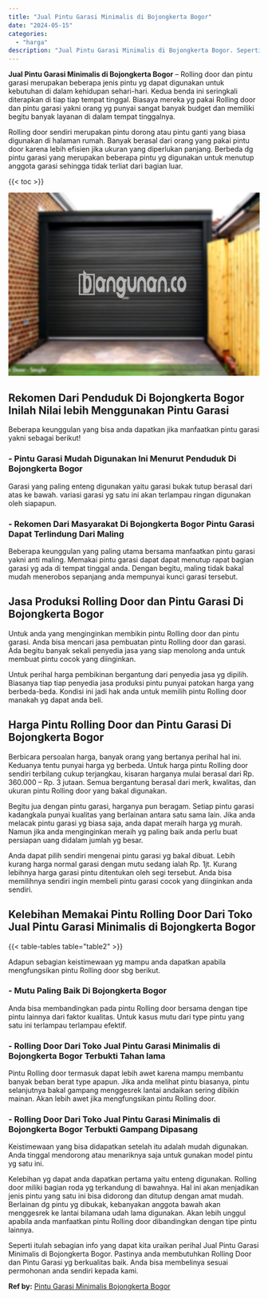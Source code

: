 ```yaml
---
title: "Jual Pintu Garasi Minimalis di Bojongkerta Bogor"
date: "2024-05-15"
categories: 
  - "harga"
description: "Jual Pintu Garasi Minimalis di Bojongkerta Bogor. Seperti itulah sebagian info yang dapat kita uraikan perihal Jual Pintu Garasi Minimalis di Bojongkerta Bog..."
---
```


**Jual Pintu Garasi Minimalis di Bojongkerta Bogor** – Rolling door dan pintu garasi merupakan beberapa jenis pintu yg dapat digunakan untuk kebutuhan di dalam kehidupan sehari-hari. Kedua benda ini seringkali diterapkan di tiap tiap tempat tinggal. Biasaya mereka yg pakai Rolling door dan pintu garasi yakni orang yg punyai sangat banyak budget dan memiliki begitu banyak layanan di dalam tempat tinggalnya.

Rolling door sendiri merupakan pintu dorong atau pintu ganti yang biasa digunakan di halaman rumah. Banyak berasal dari orang yang pakai pintu door karena lebih efisien jika ukuran yang diperlukan panjang. Berbeda dg pintu garasi yang merupakan beberapa pintu yg digunakan untuk menutup anggota garasi sehingga tidak terliat dari bagian luar.

{{< toc >}}

![Jual Pintu Garasi Minimalis di Bojongkerta Bogor](/images/pintu-garasi-05.png)

## Rekomen Dari Penduduk Di Bojongkerta Bogor Inilah Nilai lebih Menggunakan Pintu Garasi

Beberapa keunggulan yang bisa anda dapatkan jika manfaatkan pintu garasi yakni sebagai berikut!

### \- Pintu Garasi Mudah Digunakan Ini Menurut Penduduk Di Bojongkerta Bogor

Garasi yang paling enteng digunakan yaitu garasi bukak tutup berasal dari atas ke bawah. variasi garasi yg satu ini akan terlampau ringan digunakan oleh siapapun.

### \- Rekomen Dari Masyarakat Di Bojongkerta Bogor Pintu Garasi Dapat Terlindung Dari Maling

Beberapa keunggulan yang paling utama bersama manfaatkan pintu garasi yakni anti maling. Memakai pintu garasi dapat dapat menutup rapat bagian garasi yg ada di tempat tinggal anda. Dengan begitu, maling tidak bakal mudah menerobos sepanjang anda mempunyai kunci garasi tersebut.

## Jasa Produksi Rolling Door dan Pintu Garasi Di Bojongkerta Bogor

Untuk anda yang menginginkan membikin pintu Rolling door dan pintu garasi. Anda bisa mencari jasa pembuatan pintu Rolling door dan garasi. Ada begitu banyak sekali penyedia jasa yang siap menolong anda untuk membuat pintu cocok yang diinginkan.

Untuk perihal harga pembikinan bergantung dari penyedia jasa yg dipilih. Biasanya tiap tiap penyedia jasa produksi pintu punyai patokan harga yang berbeda-beda. Kondisi ini jadi hak anda untuk memilih pintu Rolling door manakah yg dapat anda beli.

## Harga Pintu Rolling Door dan Pintu Garasi Di Bojongkerta Bogor

Berbicara persoalan harga, banyak orang yang bertanya perihal hal ini. Keduanya tentu punyai harga yg berbeda. Untuk harga pintu Rolling door sendiri terbilang cukup terjangkau, kisaran harganya mulai berasal dari Rp. 360.000 – Rp. 3 jutaan. Semua bergantung berasal dari merk, kwalitas, dan ukuran pintu Rolling door yang bakal digunakan.

Begitu jua dengan pintu garasi, harganya pun beragam. Setiap pintu garasi kadangkala punyai kualitas yang berlainan antara satu sama lain. Jika anda melacak pintu garasi yg biasa saja, anda dapat meraih harga yg murah. Namun jika anda menginginkan meraih yg paling baik anda perlu buat persiapan uang didalam jumlah yg besar.

Anda dapat pilih sendiri mengenai pintu garasi yg bakal dibuat. Lebih kurang harga normal garasi dengan mutu sedang ialah Rp. 1jt. Kurang lebihnya harga garasi pintu ditentukan oleh segi tersebut. Anda bisa memilihnya sendiri ingin membeli pintu garasi cocok yang diinginkan anda sendiri.

## Kelebihan Memakai Pintu Rolling Door Dari Toko Jual Pintu Garasi Minimalis di Bojongkerta Bogor

{{< table-tables table="table2" >}}

Adapun sebagian keistimewaan yg mampu anda dapatkan apabila mengfungsikan pintu Rolling door sbg berikut.

### \- Mutu Paling Baik Di Bojongkerta Bogor

Anda bisa membandingkan pada pintu Rolling door bersama dengan tipe pintu lainnya dari faktor kualitas. Untuk kasus mutu dari type pintu yang satu ini terlampau terlampau efektif.

### \- Rolling Door Dari Toko Jual Pintu Garasi Minimalis di Bojongkerta Bogor Terbukti Tahan lama

Pintu Rolling door termasuk dapat lebih awet karena mampu membantu banyak beban berat type apapun. Jika anda melihat pintu biasanya, pintu selanjutnya bakal gampang menggesrek lantai andaikan sering dibikin mainan. Akan lebih awet jika mengfungsikan pintu Rolling door.

### \- Rolling Door Dari Toko Jual Pintu Garasi Minimalis di Bojongkerta Bogor Terbukti Gampang Dipasang

Keistimewaan yang bisa didapatkan setelah itu adalah mudah digunakan. Anda tinggal mendorong atau menariknya saja untuk gunakan model pintu yg satu ini.

Kelebihan yg dapat anda dapatkan pertama yaitu enteng digunakan. Rolling door miliki bagian roda yg terkandung di bawahnya. Hal ini akan menjadikan jenis pintu yang satu ini bisa didorong dan ditutup dengan amat mudah. Berlainan dg pintu yg dibukak, kebanyakan anggota bawah akan menggesrek ke lantai bilamana udah lama digunakan. Akan lebih unggul apabila anda manfaatkan pintu Rolling door dibandingkan dengan tipe pintu lainnya.

Seperti itulah sebagian info yang dapat kita uraikan perihal Jual Pintu Garasi Minimalis di Bojongkerta Bogor. Pastinya anda membutuhkan Rolling Door dan Pintu Garasi yg berkualitas baik. Anda bisa membelinya sesuai permohonan anda sendiri kepada kami.

**Ref by:** [Pintu Garasi Minimalis Bojongkerta Bogor](https://id.wikipedia.org/wiki/Pintu)
